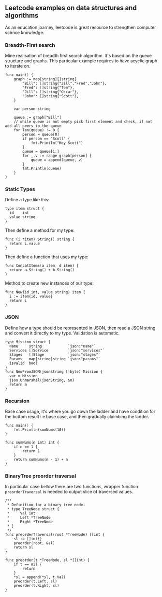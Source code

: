 ## Leetcode examples on data structures and algorithms
As an education joarney, leetcode is great resource to strengthen computer scirnce knowledge.

### Breadth-First search
Mine realisation of breadth first search algorithm. It's based on the queue structure and graphs. This particular example requires to have acyclic graph to iterate on. 
```
func main() {
	graph := map[string][]string{
		"Bill": []string{"Jill","Fred","John"},
		"Fred": []string{"Tom"},
		"Jill": []string{"Oscar"},
		"John": []string{"Scott"},
	}

	var person string

	queue := graph["Bill"]
	// while queue is not empty pick first element and check, if not add all peers to the queue
	for len(queue) != 0 {
		person = queue[0]
		if person == "Scott" {
			fmt.Println("Hey Scott")
		}
		queue = queue[1:]
		for _,v := range graph[person] {
			queue = append(queue, v)
		}
		fmt.Println(queue)
	}
}
```
### Static Types
Define a type like this:
```
type item struct {
  id    int
  value string
}
```
Then define a method for my type:
```
func (i *item) String() string {
  return i.value
}
```
Then define a function that uses my type:
```
func ConcatItems(a item, d item) {
  return a.String() + b.String()
}
```
Method to create new instances of our type:
```
func New(id int, value string) item {  
  i := item{id, value}
  return i
}
```
### JSON
Define how a type should be represented in JSON, then read a JSON string and convert it directly to my type. Validation is automatic.
```
type Mission struct {
  Name     string            `json:"name"`
  Services []Service         `json:"services"`
  Stages   []Stage           `json:"stages"`
  Params   map[string]string `json:"params"`
  isValid  bool
}
func NewFromJSON(jsonString []byte) Mission {
  var m Mission
  json.Unmarshal(jsonString, &m)
  return m
}
```
### Recursion
Base case usage, it's where you go down the ladder and have condition for the bottom result i.e base case, and then gradually claimbing the ladder. 
```
func main() {
	fmt.Println(sumNums(10))
}

func sumNums(n int) int {
	if n == 1 {
		return 1
	}
	return sumNums(n - 1) + n
}
```

### BinaryTree preorder traversal
In particular case bellow there are two functions, wrapper function `preorderTraversal` is needed to output slice of traversed values.
```
/**
 * Definition for a binary tree node.
 * type TreeNode struct {
 *     Val int
 *     Left *TreeNode
 *     Right *TreeNode
 * }
 */
func preorderTraversal(root *TreeNode) []int {
    sl := []int{}
    preorder(root, &sl)
    return sl
}

func preorder(t *TreeNode, sl *[]int) {
    if t == nil {
        return
    }
    *sl = append(*sl, t.Val)
    preorder(t.Left, sl)
    preorder(t.Right, sl)
}
```
